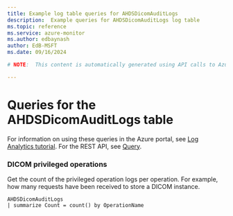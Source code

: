 ```yaml
---
title: Example log table queries for AHDSDicomAuditLogs
description:  Example queries for AHDSDicomAuditLogs log table
ms.topic: reference
ms.service: azure-monitor
ms.author: edbaynash
author: EdB-MSFT
ms.date: 09/16/2024

# NOTE:  This content is automatically generated using API calls to Azure. Any edits made on these files will be overwritten in the next run of the script. 

---
```


# Queries for the AHDSDicomAuditLogs table

For information on using these queries in the Azure portal, see [Log Analytics tutorial](/azure/azure-monitor/logs/log-analytics-tutorial). For the REST API, see [Query](/rest/api/loganalytics/query).


### DICOM privileged operations  


Get the count of the privileged operation logs per operation. For example, how many requests have been received to store a DICOM instance.  

```query
AHDSDicomAuditLogs
| summarize Count = count() by OperationName

```

